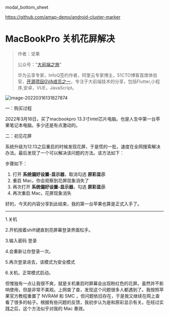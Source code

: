 modal_bottom_sheet



https://github.com/amap-demo/android-cluster-marker



# MacBookPro 关机花屏解决

> 作者：坚果
>
> 公众号："[大前端之旅](https://mp.weixin.qq.com/s/aJvihD4dzEJyOV3q6_Zeng)"
>
> 华为云享专家，InfoQ签约作者，阿里云专家博主，51CTO博客首席体验官，[开源项目GVA成员之一](https://www.gin-vue-admin.com/)，专注于大前端技术的分享，包括Flutter,小程序,安卓，VUE，JavaScript。



![image-20220316131827874](https://luckly007.oss-cn-beijing.aliyuncs.com/image/image-20220316131827874.png)

一：购买过程

2022年3月16日，买了macbookpro 13.3寸intel芯片电脑。也是人生中第一台苹果笔记本电脑。多少还是有点激动的。

二：初见花屏

系统升级为12.13之后重启的时候发现花屏，于是慌的一批，速度在全网搜索解决办法。最后发现了一个可以解决该问题的方法。该方法如下：

步骤如下：

1. 打开 **系统偏好设置-显示器**，取消勾选 **原彩显示**
2.  重启 Mac，你会观察到花屏现象消失了
3. 再次打开 **系统偏好设置-显示器**，勾选 **原彩显示**
4. 再次重启 Mac，花屏现象消失



好的，今天的内容分享到此结束，我的第一台苹果也算是正式入手了。

------

1.关机

2.开机按着shift键直到亮屏幕登录界面松手。

3.输入密码 登录

4.会重新让你登录一次。

5.再次登录进去，该模式为安全模式

6.关机，正常模式启动。

但惟独有一点让我很不爽，就是关机重启时屏幕会出现粉红色的花屏。虽然并不影响使用，但是非常不美观。上网查了查，发现这个问题很多人都遇到了。我按照苹果官方教程重置了 NVRAM 和 SMC ，但问题依旧存在，于是我又继续在网上查看了很多的帖子。根据有些问题的反馈，我初步认为是和原彩显示有关。在经过实践之后，这个方法似乎对我的 Mac 奏效。

